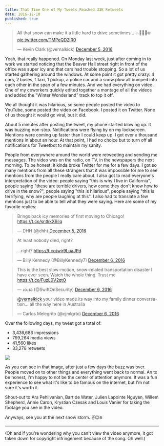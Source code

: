 ```yaml
---
title: That Time One of My Tweets Reached 33K Retweets
date: 2016-12-10
published: true
---
```


<blockquote class="twitter-tweet" data-lang="en"><p lang="en" dir="ltr">All that snow can make it a little hard to drive sometimes… 💥🚙🚌🚓❄️ <a href="https://t.co/TMPeQD2lR0">pic.twitter.com/TMPeQD2lR0</a></p>&mdash; Kevin Clark (@vernalkick) <a href="https://twitter.com/vernalkick/status/805835330163183616">December 5, 2016</a></blockquote> <script async src="//platform.twitter.com/widgets.js" charset="utf-8"></script>

Yeah, that really happened. On Monday last week, just after coming in to work we started noticing that the Beaver Hall street right in front of the office was super icy and that cars had trouble stopping. So a lot of us started gathering around the windows. At some point it got pretty crazy: 4 cars, 2 buses, 1 taxi, 1 pickup, a police car and a snow plow all bumped into each other in the span of a few minutes. And we had everything on video. One of my coworkers quickly edited together a montage of all the videos and added the "Winter Wonderland" track to top it off.

We all thought it was hilarious, so some people posted the video to YouTube, some posted the video on Facebook. I posted it on Twitter. None of us thought it would go viral, but it did.

About 5 minutes after posting the tweet, my phone started blowing up. It was buzzing non-stop. Notifications were flying by on my lockscreen. Mentions were coming up faster than I could keep up. I got over a thousand mentions in about an hour. At that point, I had no choice but to turn off all notifications for Tweetbot to maintain my sanity.

People from everywhere around the world were retweeting and sending me messages. The video was on the radio, on TV, in the newspapers the next morning. To be honest, it kinda broke Twitter for me for a few days. I got so many mentions from all these strangers that it was impossible for me to see mentions from the people I really care about. I also got to read everyone's interpretation of the video: people saying "this is why I live in California", people saying "these are terrible drivers, how come they don't know how to drive in the snow?", people saying "this is hilarious", people saying "this is terrifying, why are people laughing at this". I also had to translate a few mentions just to be able to tell what they were saying. Here are some of my favorite replies:

<blockquote class="twitter-tweet" data-lang="en"><p lang="en" dir="ltr">Brings back icy memories of first moving to Chicago! <a href="https://t.co/sntkkX9iIq">https://t.co/sntkkX9iIq</a></p>&mdash; DHH (@dhh) <a href="https://twitter.com/dhh/status/805851861932589056">December 5, 2016</a></blockquote> <script async src="//platform.twitter.com/widgets.js" charset="utf-8"></script>

<blockquote class="twitter-tweet" data-lang="en"><p lang="en" dir="ltr">At least nobody died, right?<br><br>...right? <a href="https://t.co/wir9LuaJPd">https://t.co/wir9LuaJPd</a></p>&mdash; Billy Kennedy (@BillyKennedy7) <a href="https://twitter.com/BillyKennedy7/status/805934316677120000">December 6, 2016</a></blockquote> <script async src="//platform.twitter.com/widgets.js" charset="utf-8"></script>

<blockquote class="twitter-tweet" data-lang="en"><p lang="en" dir="ltr">This is the best slow-motion, snow-related transportation disaster I have ever seen. Watch the whole thing. Trust me <a href="https://t.co/FuzL0V2qtO">https://t.co/FuzL0V2qtO</a></p>&mdash; ɹoɹɹǝ (@SwiftOnSecurity) <a href="https://twitter.com/SwiftOnSecurity/status/805936076007362560">December 6, 2016</a></blockquote> <script async src="//platform.twitter.com/widgets.js" charset="utf-8"></script>

<blockquote class="twitter-tweet" data-lang="en"><p lang="en" dir="ltr"><a href="https://twitter.com/vernalkick">@vernalkick</a> your video made its way into my family dinner conversation… all the way here in Australia</p>&mdash; Carlos Melegrito (@cjmlgrto) <a href="https://twitter.com/cjmlgrto/status/806024023813464064">December 6, 2016</a></blockquote> <script async src="//platform.twitter.com/widgets.js" charset="utf-8"></script>

Over the following days, my tweet got a total of:

- 3,436,686 impressions
- 799,264 media views
- 41,560 likes
- 33,276 retweets

![](/assets/articles/33k-retweets/twitter-stats.png)

As you can see in that image, after just a few days the buzz was over. People moved on to other things and everything went back to normal. An to be honest, I'm happy to not be the center of attention anymore. It was a fun experience to see what it's like to be famous on the internet, but I'm not sure it's worth it.

Shout-out to Ara Pehlivanian, Bart de Water, Julien Lapointe Nguyen, Willem Shepherd, Annie Caron, Krystian Czesak and Louis Vanier for taking the footage you see in the video.

Anyways, see you at the next snow storm. ✌️😉❄️

---

(Oh and if you're wondering why you can't view the video anymore, it got taken down for copyright infringement because of the song. Oh well.)
